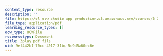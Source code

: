 ```yaml
---
content_type: resource
description: ''
file: https://ol-ocw-studio-app-production.s3.amazonaws.com/courses/3-320-atomistic-computer-modeling-of-materials-sma-5107-spring-2005/9ef442b170cc401731b45c9d5a60ec6e_kHdqdTe7G44.pdf
file_type: application/pdf
learning_resource_types: []
ocw_type: OCWFile
resourcetype: Document
title: 3play pdf file
uid: 9ef442b1-70cc-4017-31b4-5c9d5a60ec6e
---
```

